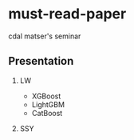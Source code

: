 # must-read-paper
cdal matser's seminar

## Presentation
1. LW
    + XGBoost
    + LightGBM
    + CatBoost

2. SSY
